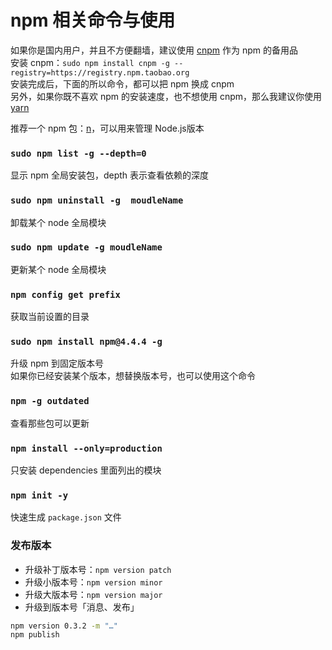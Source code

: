 # npm 相关命令与使用

如果你是国内用户，并且不方便翻墙，建议使用 [cnpm](https://npm.taobao.org/) 作为 npm 的备用品  
安装 cnpm：`sudo npm install cnpm -g --registry=https://registry.npm.taobao.org`  
安装完成后，下面的所以命令，都可以把 npm 换成 cnpm  
另外，如果你既不喜欢 npm 的安装速度，也不想使用 cnpm，那么我建议你使用 [yarn](https://yarnpkg.com/zh-Hans/)  

推荐一个 npm 包：[n](https://github.com/tj/n)，可以用来管理 Node.js版本

### `sudo npm list -g --depth=0`

显示 npm 全局安装包，depth 表示查看依赖的深度

### `sudo npm uninstall -g  moudleName`

卸载某个 node 全局模块

### `sudo npm update -g moudleName`

更新某个 node 全局模块

### `npm config get prefix`

获取当前设置的目录

### `sudo npm install npm@4.4.4 -g`

升级 npm 到固定版本号  
如果你已经安装某个版本，想替换版本号，也可以使用这个命令

### `npm -g outdated`

查看那些包可以更新

### `npm install --only=production`

只安装 dependencies 里面列出的模块

### `npm init -y`

快速生成 `package.json` 文件

### 发布版本

- 升级补丁版本号：`npm version patch`
- 升级小版本号：`npm version minor`
- 升级大版本号：`npm version major`
- 升级到版本号「消息、发布」

```sh
npm version 0.3.2 -m "…"
npm publish
```